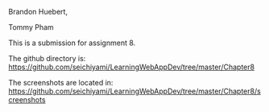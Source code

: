 Brandon Huebert,

Tommy Pham

This is a submission for assignment 8.

The github directory is:
https://github.com/seichiyami/LearningWebAppDev/tree/master/Chapter8

The screenshots are located in:
https://github.com/seichiyami/LearningWebAppDev/tree/master/Chapter8/screenshots
